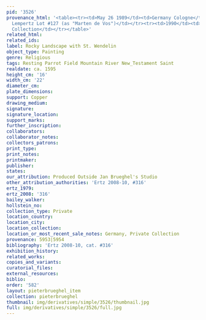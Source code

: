 ```yaml
---
pid: '3526'
provenance_html: '<table><tr><td>May 26 1989</td><td>Germany Cologne</td><td>Sale
  Lempertz Lot #127 (as "Marten de Vos")</td></tr><tr><td>1990</td><td>France</td><td>Private
  Collection</td></tr></table>'
related_html: 
related_ids: 
label: Rocky Landscape with St. Wendelin
object_type: Painting
genre: Religious
tags: Resting Parrot Field Mountain River New_Testament Saint
realdate: ca. 1595
height_cm: '16'
width_cm: '22'
diameter_cm: 
plate_dimensions: 
support: Copper
drawing_medium: 
signature: 
signature_location: 
support_marks: 
further_inscription: 
collaborators: 
collaborator_notes: 
collectors_patrons: 
print_type: 
print_notes: 
printmaker: 
publisher: 
states: 
our_attribution: Produced Outside Jan Brueghel's Studio
other_attribution_authorities: 'Ertz 2008-10, #316'
ertz_1979: 
ertz_2008: '316'
bailey_walker: 
hollstein_no: 
collection_type: Private
location_country: 
location_city: 
location_collection: 
location_or_most_recent_sale_notes: Germany, Private Collection
provenance: 5953|5954
bibliography: 'Ertz 2008-10, cat. #316'
exhibition_history: 
related_works: 
copies_and_variants: 
curatorial_files: 
external_resources: 
biblio: 
order: '582'
layout: pieterbrueghel_item
collection: pieterbrueghel
thumbnail: img/derivatives/simple/3526/thumbnail.jpg
full: img/derivatives/simple/3526/full.jpg
---
```

